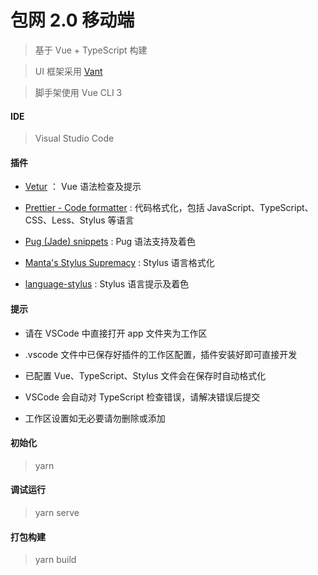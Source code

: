 # 包网 2.0 移动端

> 基于 Vue + TypeScript 构建

> UI 框架采用 [Vant](https://youzan.github.io/vant/#/zh-CN/intro)

> 脚手架使用 Vue CLI 3

#### IDE

> Visual Studio Code

#### 插件

- [Vetur](https://marketplace.visualstudio.com/items?itemName=octref.vetur) ： Vue 语法检查及提示

- [Prettier - Code formatter](https://marketplace.visualstudio.com/items?itemName=esbenp.prettier-vscode) : 代码格式化，包括 JavaScript、TypeScript、CSS、Less、Stylus 等语言

- [Pug (Jade) snippets](https://marketplace.visualstudio.com/items?itemName=mrmlnc.vscode-jade-snippets) : Pug 语法支持及着色

- [Manta's Stylus Supremacy](https://marketplace.visualstudio.com/items?itemName=thisismanta.stylus-supremacy) : Stylus 语言格式化

- [language-stylus](https://marketplace.visualstudio.com/items?itemName=sysoev.language-stylus) : Stylus 语言提示及着色

#### 提示

- 请在 VSCode 中直接打开 app 文件夹为工作区

- .vscode 文件中已保存好插件的工作区配置，插件安装好即可直接开发

- 已配置 Vue、TypeScript、Stylus 文件会在保存时自动格式化

- VSCode 会自动对 TypeScript 检查错误，请解决错误后提交

- 工作区设置如无必要请勿删除或添加

#### 初始化

> yarn

#### 调试运行

> yarn serve

#### 打包构建

> yarn build
